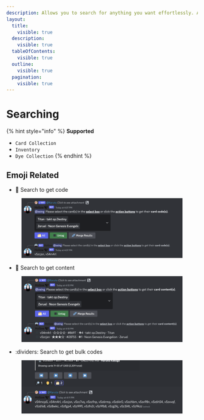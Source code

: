 ```yaml
---
description: Allows you to search for anything you want effortlessly. Also Mobile-friendly
layout:
  title:
    visible: true
  description:
    visible: true
  tableOfContents:
    visible: true
  outline:
    visible: true
  pagination:
    visible: true
---
```


# Searching

{% hint style="info" %}
**Supported**&#x20;

* `Card Collection`
* `Inventory`
* `Dye Collection`
{% endhint %}

## **Emoji Related**

* 🔎  Search to get code

<figure><img src="../.gitbook/assets/image (3) (1) (1) (1).png" alt=""><figcaption></figcaption></figure>

* :man: Search to get content

<figure><img src="../.gitbook/assets/image (4) (1) (1) (1).png" alt=""><figcaption></figcaption></figure>

* :dividers: Search to get bulk codes

<figure><img src="../.gitbook/assets/image (5) (1) (1).png" alt=""><figcaption></figcaption></figure>

